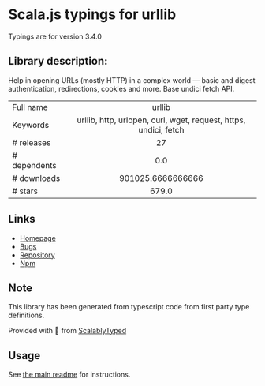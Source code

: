 
# Scala.js typings for urllib

Typings are for version 3.4.0

## Library description:
Help in opening URLs (mostly HTTP) in a complex world — basic and digest authentication, redirections, cookies and more. Base undici fetch API.

|                    |                 |
| ------------------ | :-------------: |
| Full name          | urllib |
| Keywords           | urllib, http, urlopen, curl, wget, request, https, undici, fetch |
| # releases         | 27 |
| # dependents       | 0.0 |
| # downloads        | 901025.6666666666 |
| # stars            | 679.0 |

## Links
- [Homepage](https://github.com/node-modules/urllib)
- [Bugs](https://github.com/node-modules/urllib/issues)
- [Repository](https://github.com/node-modules/urllib)
- [Npm](https://www.npmjs.com/package/urllib)
    


## Note
This library has been generated from typescript code from first party type definitions.

Provided with :purple_heart: from [ScalablyTyped](https://github.com/oyvindberg/ScalablyTyped)

## Usage
See [the main readme](../../readme.md) for instructions.


